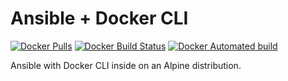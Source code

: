 # Ansible + Docker CLI

[![Docker Pulls](https://img.shields.io/docker/pulls/haxorof/ansible.svg)](https://hub.docker.com/r/haxorof/ansible/)
[![Docker Build Status](https://img.shields.io/docker/build/haxorof/ansible.svg)](https://hub.docker.com/r/haxorof/ansible/builds/)
[![Docker Automated build](https://img.shields.io/docker/automated/haxorof/ansible.svg)](https://hub.docker.com/r/haxorof/ansible/builds/)

Ansible with Docker CLI inside on an Alpine distribution.